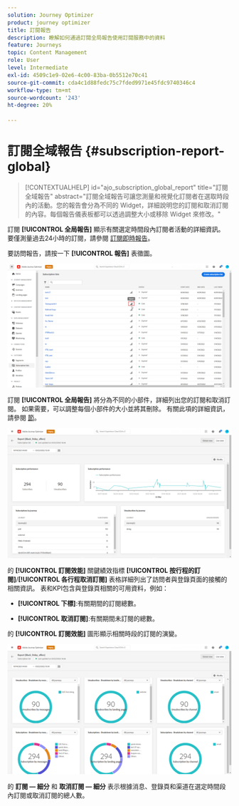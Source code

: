 ```yaml
---
solution: Journey Optimizer
product: journey optimizer
title: 訂閱報告
description: 瞭解如何通過訂閱全局報告使用訂閱服務中的資料
feature: Journeys
topic: Content Management
role: User
level: Intermediate
exl-id: 4509c1e9-02e6-4c00-83ba-0b5512e70c41
source-git-commit: cda4c1d88fedc75c7fded9971e45fdc9740346c4
workflow-type: tm+mt
source-wordcount: '243'
ht-degree: 20%

---
```


# 訂閱全域報告 {#subscription-report-global}

>[!CONTEXTUALHELP]
>id="ajo_subscription_global_report"
>title="訂閱全域報告"
>abstract="訂閱全域報告可讓您測量和視覺化訂閱者在選取時段內的活動。您的報告會分為不同的 Widget，詳細說明您的訂閱和取消訂閱的內容。每個報告儀表板都可以透過調整大小或移除 Widget 來修改。"

訂閱 **[!UICONTROL 全局報告]** 顯示有關選定時間段內訂閱者活動的詳細資訊。 要僅測量過去24小時的訂閱，請參閱 [訂閱即時報告](subscription-report-live.md)。

要訪問報告，請按一下 **[!UICONTROL 報告]** 表徵圖。

![](assets/subscription_report_7.png)

訂閱 **[!UICONTROL 全局報告]** 將分為不同的小部件，詳細列出您的訂閱和取消訂閱。 如果需要，可以調整每個小部件的大小並將其刪除。 有關此項的詳細資訊，請參閱 [節](global-report.md)。

![](assets/subscription_report_1.png)

的 **[!UICONTROL 訂閱效能]** 關鍵績效指標 **[!UICONTROL 按行程的訂閱]**/**[!UICONTROL 各行程取消訂閱]** 表格詳細列出了訪問者與登錄頁面的接觸的相關資訊。 表和KPI包含與登錄頁相關的可用資料，例如：

* **[!UICONTROL 下標]**:有關期間的訂閱總數。

* **[!UICONTROL 取消訂閱]**:有關期間未訂閱的總數。

的 **[!UICONTROL 訂閱效能]** 圖形顯示相關時段的訂閱的演變。

![](assets/subscription_report_2.png)

的 **訂閱 — 細分** 和 **取消訂閱 — 細分** 表示根據消息、登錄頁和渠道在選定時間段內訂閱或取消訂閱的總人數。
